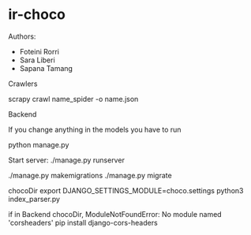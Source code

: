 # ir-choco
Authors:
- Foteini Rorri
- Sara Liberi
- Sapana Tamang


Crawlers

scrapy crawl name_spider -o name.json

Backend

If you change anything in the models you have to run 

python manage.py

Start server:
./manage.py runserver

./manage.py makemigrations
./manage.py migrate     


chocoDir
export DJANGO_SETTINGS_MODULE=choco.settings
python3 index_parser.py

if in Backend chocoDir, ModuleNotFoundError: No module named 'corsheaders'
pip install django-cors-headers
